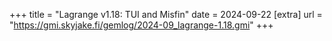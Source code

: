 +++
title = "Lagrange v1.18: TUI and Misfin"
date = 2024-09-22
[extra]
url = "https://gmi.skyjake.fi/gemlog/2024-09_lagrange-1.18.gmi"
+++
